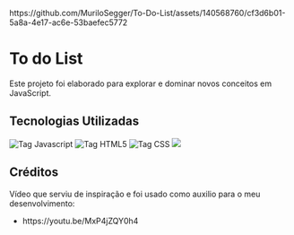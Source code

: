 
https://github.com/MuriloSegger/To-Do-List/assets/140568760/cf3d6b01-5a8a-4e17-ac6e-53baefec5772
<h1>To do List</h1>
  <p>Este projeto foi elaborado para explorar e dominar novos conceitos em JavaScript.</p>
<h2><strong>Tecnologias Utilizadas</strong></h2>
<a href="https://developer.mozilla.org/pt-BR/docs/Web/JavaScript">
    <img src="https://img.shields.io/badge/javascript-%23323330.svg?style=for-the-badge&logo=javascript&logoColor=%23F7DF1E" alt="Tag Javascript">
</a>
<a href="https://developer.mozilla.org/pt-BR/docs/Web/HTML">
    <img src="https://img.shields.io/badge/html5-%23E34F26.svg?style=for-the-badge&logo=html5&logoColor=white" alt="Tag HTML5">
</a>
<a href="https://developer.mozilla.org/pt-BR/docs/Web/CSS">
    <img src="https://img.shields.io/badge/css3-%231572B6.svg?style=for-the-badge&logo=css3&logoColor=white" alt="Tag CSS">
</a>
<a href="https://git-scm.com/doc">
    <img src="https://img.shields.io/badge/git-%23F05033.svg?style=for-the-badge&logo=git&logoColor=white">
</a>
<h2><strong>Créditos</strong></h2>
  <p>Vídeo que serviu de inspiração e foi usado como auxilio para o meu desenvolvimento:</p>
  <ul>
    <li>https://youtu.be/MxP4jZQY0h4</li>
  </ul>

<style>
  a{
    text-decoration:none;
  }
</style>
